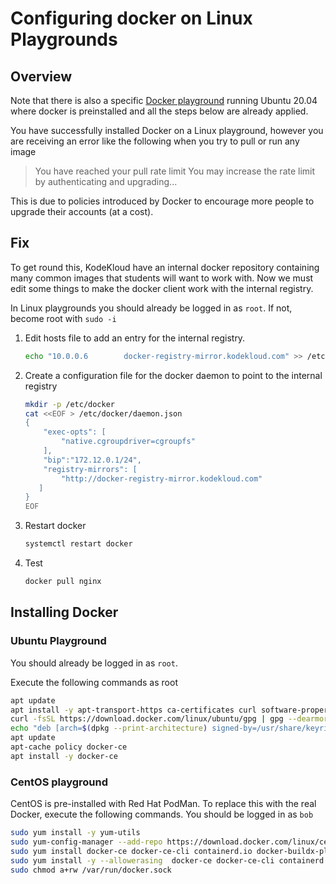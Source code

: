 # Configuring docker on Linux Playgrounds

## Overview

Note that there is also a specific [Docker playground](https://kodekloud.com/playgrounds/playground-docker) running Ubuntu 20.04 where docker is preinstalled and all the steps below are already applied.

You have successfully installed Docker on a Linux playground, however you are receiving an error like the following when you try to pull or run any image

> You have reached your pull rate limit You may increase the rate limit by authenticating and upgrading...

This is due to policies introduced by Docker to encourage more people to upgrade their accounts (at a cost).

## Fix

To get round this, KodeKloud have an internal docker repository containing many common images that students will want to work with. Now we must edit some things to make the docker client work with the internal registry.

In Linux playgrounds you should already be logged in as `root`. If not, become root with `sudo -i`

1. Edit hosts file to add an entry for the internal registry.

    ```bash
    echo "10.0.0.6        docker-registry-mirror.kodekloud.com" >> /etc/hosts
    ```

1. Create a configuration file for the docker daemon to point to the internal registry

    ```bash
    mkdir -p /etc/docker
    cat <<EOF > /etc/docker/daemon.json
    {
        "exec-opts": [
            "native.cgroupdriver=cgroupfs"
        ],
        "bip":"172.12.0.1/24",
        "registry-mirrors": [
            "http://docker-registry-mirror.kodekloud.com"
       ]
    }
    EOF
    ```

1. Restart docker

    ```bash
    systemctl restart docker
    ```

1. Test

    ```bash
    docker pull nginx
    ```

## Installing Docker

### Ubuntu Playground

You should already be logged in as `root`.

Execute the following commands as root

```bash
apt update
apt install -y apt-transport-https ca-certificates curl software-properties-common
curl -fsSL https://download.docker.com/linux/ubuntu/gpg | gpg --dearmor -o /usr/share/keyrings/docker-archive-keyring.gpg
echo "deb [arch=$(dpkg --print-architecture) signed-by=/usr/share/keyrings/docker-archive-keyring.gpg] https://download.docker.com/linux/ubuntu $(lsb_release -cs) stable" >> /etc/apt/sources.list.d/docker.list
apt update
apt-cache policy docker-ce
apt install -y docker-ce
```

### CentOS playground

CentOS is pre-installed with Red Hat PodMan. To replace this with the real Docker, execute the following commands. You should be logged in as `bob`

```bash
sudo yum install -y yum-utils
sudo yum-config-manager --add-repo https://download.docker.com/linux/centos/docker-ce.repo
sudo yum install docker-ce docker-ce-cli containerd.io docker-buildx-plugin docker-compose-plugin
sudo yum install -y --allowerasing  docker-ce docker-ce-cli containerd.io docker-buildx-plugin docker-compose-plugin
sudo chmod a+rw /var/run/docker.sock
```

